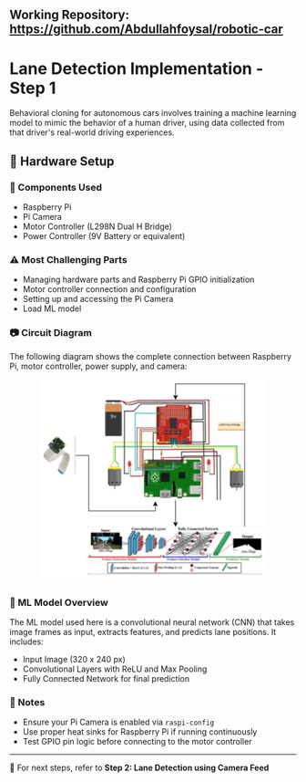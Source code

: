 ## Working Repository: https://github.com/Abdullahfoysal/robotic-car

<h1>Lane Detection Implementation - Step 1</h1>
<p>Behavioral cloning for autonomous cars involves training a machine learning model to mimic the behavior of a human driver, using data collected from that driver's real-world driving experiences.</p>
<h2>🚀 Hardware Setup</h2>

<h3>🔧 Components Used</h3>
<ul>
  <li>Raspberry Pi</li>
  <li>Pi Camera</li>
  <li>Motor Controller (L298N Dual H Bridge)</li>
  <li>Power Controller (9V Battery or equivalent)</li>
</ul>

<h3>⚠️ Most Challenging Parts</h3>
<ul>
  <li>Managing hardware parts and Raspberry Pi GPIO initialization</li>
  <li>Motor controller connection and configuration</li>
  <li>Setting up and accessing the Pi Camera</li>
  <li>Load ML model </li>
</ul>

<h3>📷 Circuit Diagram</h3>
<p>The following diagram shows the complete connection between Raspberry Pi, motor controller, power supply, and camera:</p>
<p align="center">
<img src="project-demo-images/image2.png" alt="Lane Detection Hardware Setup" width="400" />
</p>

<h3>🧠 ML Model Overview</h3>
<p>The ML model used here is a convolutional neural network (CNN) that takes image frames as input, extracts features, and predicts lane positions. It includes:</p>
<ul>
  <li>Input Image (320 x 240 px)</li>
  <li>Convolutional Layers with ReLU and Max Pooling</li>
  <li>Fully Connected Network for final prediction</li>
</ul>

<h3>📌 Notes</h3>
<ul>
  <li>Ensure your Pi Camera is enabled via <code>raspi-config</code></li>
  <li>Use proper heat sinks for Raspberry Pi if running continuously</li>
  <li>Test GPIO pin logic before connecting to the motor controller</li>
</ul>

<hr>

<p>📁 For next steps, refer to <strong>Step 2: Lane Detection using Camera Feed</strong></p>

